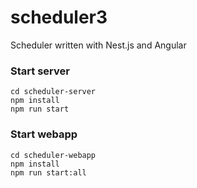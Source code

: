 # scheduler3
Scheduler written with Nest.js and Angular

### Start server
<code>cd scheduler-server</code>\
<code>npm install</code>\
<code>npm run start</code>

### Start webapp
<code>cd scheduler-webapp</code>\
<code>npm install</code>\
<code>npm run start:all</code>